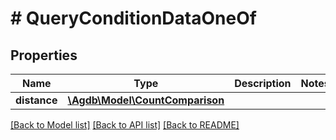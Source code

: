 # # QueryConditionDataOneOf

## Properties

Name | Type | Description | Notes
------------ | ------------- | ------------- | -------------
**distance** | [**\Agdb\Model\CountComparison**](CountComparison.md) |  |

[[Back to Model list]](../../README.md#models) [[Back to API list]](../../README.md#endpoints) [[Back to README]](../../README.md)
